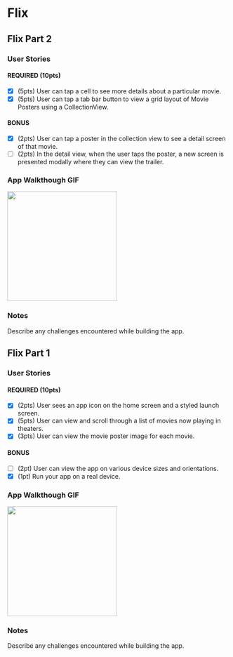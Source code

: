 # Flix

## Flix Part 2

### User Stories

#### REQUIRED (10pts)
- [x] (5pts) User can tap a cell to see more details about a particular movie.
- [x] (5pts) User can tap a tab bar button to view a grid layout of Movie Posters using a CollectionView.

#### BONUS
- [x] (2pts) User can tap a poster in the collection view to see a detail screen of that movie.
- [ ] (2pts) In the detail view, when the user taps the poster, a new screen is presented modally where they can view the trailer.

### App Walkthough GIF

<img src="" width=250><br>

### Notes
Describe any challenges encountered while building the app.

## Flix Part 1

### User Stories

#### REQUIRED (10pts)
- [x] (2pts) User sees an app icon on the home screen and a styled launch screen.
- [x] (5pts) User can view and scroll through a list of movies now playing in theaters.
- [x] (3pts) User can view the movie poster image for each movie.

#### BONUS
- [ ] (2pt) User can view the app on various device sizes and orientations.
- [x] (1pt) Run your app on a real device.

### App Walkthough GIF

<img src="https://github.com/cohen52/flixster/blob/master/flixster_demo.gif" width=250><br>

### Notes
Describe any challenges encountered while building the app.
